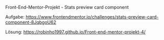 Front-End-Mentor-Projekt - Stats preview card component

Aufgabe:
https://www.frontendmentor.io/challenges/stats-preview-card-component-8JqbgoU62

Lösung:
https://robinho1997.github.io/Front-end-mentor-projekt-4/
